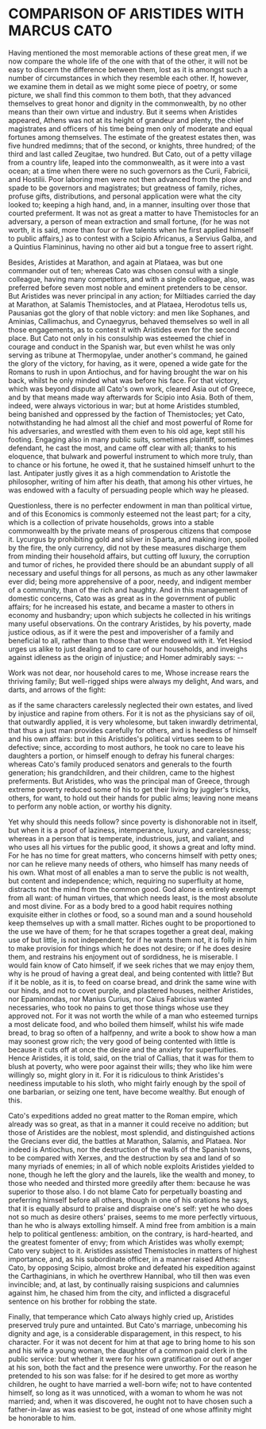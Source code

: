# COMPARISON OF ARISTIDES WITH MARCUS CATO

Having mentioned the most memorable actions of these great men, if we
now compare the whole life of the one with that of the other, it will
not be easy to discern the difference between them, lost as it is
amongst such a number of circumstances in which they resemble each
other.  If, however, we examine them in detail as we might some piece
of poetry, or some picture, we shall find this common to them both,
that they advanced themselves to great honor and dignity in the
commonwealth, by no other means than their own virtue and industry.
But it seems when Aristides appeared, Athens was not at its height of
grandeur and plenty, the chief magistrates and officers of his time
being men only of moderate and equal fortunes among themselves.  The
estimate of the greatest estates then, was five hundred medimns; that
of the second, or knights, three hundred; of the third and last called
Zeugitae, two hundred.  But Cato, out of a petty village from a
country life, leaped into the commonwealth, as it were into a vast
ocean; at a time when there were no such governors as the Curii,
Fabricii, and Hostilii.  Poor laboring men were not then advanced from
the plow and spade to be governors and magistrates; but greatness of
family, riches, profuse gifts, distributions, and personal application
were what the city looked to; keeping a high hand, and, in a manner,
insulting over those that courted preferment.  It was not as great a
matter to have Themistocles for an adversary, a person of mean
extraction and small fortune, (for he was not worth, it is said, more
than four or five talents when he first applied himself to public
affairs,) as to contest with a Scipio Africanus, a Servius Galba, and
a Quintius Flamininus, having no other aid but a tongue free to assert
right.

Besides, Aristides at Marathon, and again at Plataea, was but one
commander out of ten; whereas Cato was chosen consul with a single
colleague, having many competitors, and with a single colleague, also,
was preferred before seven most noble and eminent pretenders to be
censor.  But Aristides was never principal in any action; for
Miltiades carried the day at Marathon, at Salamis Themistocles, and at
Plataea, Herodotus tells us, Pausanias got the glory of that noble
victory: and men like Sophanes, and Aminias, Callimachus, and
Cynaegyrus, behaved themselves so well in all those engagements, as to
contest it with Aristides even for the second place.  But Cato not
only in his consulship was esteemed the chief in courage and conduct
in the Spanish war, but even whilst he was only serving as tribune at
Thermopylae, under another's command, he gained the glory of the
victory, for having, as it were, opened a wide gate for the Romans to
rush in upon Antiochus, and for having brought the war on his back,
whilst he only minded what was before his face.  For that victory,
which was beyond dispute all Cato's own work, cleared Asia out of
Greece, and by that means made way afterwards for Scipio into Asia.
Both of them, indeed, were always victorious in war; but at home
Aristides stumbled, being banished and oppressed by the faction of
Themistocles; yet Cato, notwithstanding he had almost all the chief
and most powerful of Rome for his adversaries, and wrestled with them
even to his old age, kept still his footing.  Engaging also in many
public suits, sometimes plaintiff, sometimes defendant, he cast the
most, and came off clear with all; thanks to his eloquence, that
bulwark and powerful instrument to which more truly, than to chance or
his fortune, he owed it, that he sustained himself unhurt to the last.
Antipater justly gives it as a high commendation to Aristotle the
philosopher, writing of him after his death, that among his other
virtues, he was endowed with a faculty of persuading people which way
he pleased.

Questionless, there is no perfecter endowment in man than political
virtue, and of this Economics is commonly esteemed not the least
part; for a city, which is a collection of private households, grows
into a stable commonwealth by the private means of prosperous citizens
that compose it.  Lycurgus by prohibiting gold and silver in Sparta,
and making iron, spoiled by the fire, the only currency, did not by
these measures discharge them from minding their household affairs,
but cutting off luxury, the corruption and tumor of riches, he
provided there should be an abundant supply of all necessary and
useful things for all persons, as much as any other lawmaker ever did;
being more apprehensive of a poor, needy, and indigent member of a
community, than of the rich and haughty.  And in this management of
domestic concerns, Cato was as great as in the government of public
affairs; for he increased his estate, and became a master to others in
economy and husbandry; upon which subjects he collected in his
writings many useful observations.  On the contrary Aristides, by his
poverty, made justice odious, as if it were the pest and impoverisher
of a family and beneficial to all, rather than to those that were
endowed with it.  Yet Hesiod urges us alike to just dealing and to
care of our households, and inveighs against idleness as the origin of
injustice; and Homer admirably says: --

Work was not dear, nor household cares to me,
Whose increase rears the thriving family;
But well-rigged ships were always my delight,
And wars, and darts, and arrows of the fight:

as if the same characters carelessly neglected their own estates, and
lived by injustice and rapine from others.  For it is not as the
physicians say of oil, that outwardly applied, it is very wholesome,
but taken inwardly detrimental, that thus a just man provides
carefully for others, and is heedless of himself and his own affairs:
but in this Aristides's political virtues seem to be defective; since,
according to most authors, he took no care to leave his daughters a
portion, or himself enough to defray his funeral charges: whereas
Cato's family produced senators and generals to the fourth generation;
his grandchildren, and their children, came to the highest
preferments.  But Aristides, who was the principal man of Greece,
through extreme poverty reduced some of his to get their living by
juggler's tricks, others, for want, to hold out their hands for public
alms; leaving none means to perform any noble action, or worthy his
dignity.

Yet why should this needs follow? since poverty is dishonorable not
in itself, but when it is a proof of laziness, intemperance, luxury,
and carelessness; whereas in a person that is temperate, industrious,
just, and valiant, and who uses all his virtues for the public good,
it shows a great and lofty mind.  For he has no time for great
matters, who concerns himself with petty ones; nor can he relieve many
needs of others, who himself has many needs of his own.  What most of
all enables a man to serve the public is not wealth, but content and
independence; which, requiring no superfluity at home, distracts not
the mind from the common good.  God alone is entirely exempt from all
want:  of human virtues, that which needs least, is the most absolute
and most divine.  For as a body bred to a good habit requires nothing
exquisite either in clothes or food, so a sound man and a sound
household keep themselves up with a small matter.  Riches ought to be
proportioned to the use we have of them; for he that scrapes together
a great deal, making use of but little, is not independent; for if he
wants them not, it is folly in him to make provision for things which
he does not desire; or if he does desire them, and restrains his
enjoyment out of sordidness, he is miserable.  I would fain know of
Cato himself, if we seek riches that we may enjoy them, why is he
proud of having a great deal, and being contented with little?  But if
it be noble, as it is, to feed on coarse bread, and drink the same
wine with our hinds, and not to covet purple, and plastered houses,
neither Aristides, nor Epaminondas, nor Manius Curius, nor Caius
Fabricius wanted necessaries, who took no pains to get those things
whose use they approved not.  For it was not worth the while of a man
who esteemed turnips a most delicate food, and who boiled them
himself, whilst his wife made bread, to brag so often of a halfpenny,
and write a book to show how a man may soonest grow rich; the very
good of being contented with little is because it cuts off at once the
desire and the anxiety for superfluities.  Hence Aristides, it is
told, said, on the trial of Callias, that it was for them to blush at
poverty, who were poor against their wills; they who like him were
willingly so, might glory in it.  For it is ridiculous to think
Aristides's neediness imputable to his sloth, who might fairly enough
by the spoil of one barbarian, or seizing one tent, have become
wealthy.  But enough of this.

Cato's expeditions added no great matter to the Roman empire, which
already was so great, as that in a manner it could receive no
addition; but those of Aristides are the noblest, most splendid, and
distinguished actions the Grecians ever did, the battles at Marathon,
Salamis, and Plataea.  Nor indeed is Antiochus, nor the destruction of
the walls of the Spanish towns, to be compared with Xerxes, and the
destruction by sea and land of so many myriads of enemies; in all of
which noble exploits Aristides yielded to none, though he left the
glory and the laurels, like the wealth and money, to those who
needed and thirsted more greedily after them:  because he was superior
to those also.  I do not blame Cato for perpetually boasting and
preferring himself before all others, though in one of his orations he
says, that it is equally absurd to praise and dispraise one's self:
yet he who does not so much as desire others' praises, seems to me
more perfectly virtuous, than he who is always extolling himself.  A
mind free from ambition is a main help to political gentleness:
ambition, on the contrary, is hard-hearted, and the greatest fomenter
of envy; from which Aristides was wholly exempt; Cato very subject to
it.  Aristides assisted Themistocles in matters of highest importance,
and, as his subordinate officer, in a manner raised Athens: Cato, by
opposing Scipio, almost broke and defeated his expedition against the
Carthaginians, in which he overthrew Hannibal, who till then was even
invincible; and, at last, by continually raising suspicions and
calumnies against him, he chased him from the city, and inflicted a
disgraceful sentence on his brother for robbing the state.

Finally, that temperance which Cato always highly cried up, Aristides
preserved truly pure and untainted.  But Cato's marriage, unbecoming
his dignity and age, is a considerable disparagement, in this respect,
to his character.  For it was not decent for him at that age to bring
home to his son and his wife a young woman, the daughter of a common
paid clerk in the public service: but whether it were for his own
gratification or out of anger at his son, both the fact and the
presence were unworthy.  For the reason he pretended to his son was
false: for if he desired to get more as worthy children, he ought to
have married a well-born wife; not to have contented himself, so long
as it was unnoticed, with a woman to whom he was not married; and,
when it was discovered, he ought not to have chosen such a
father-in-law as was easiest to be got, instead of one whose affinity
might be honorable to him.



